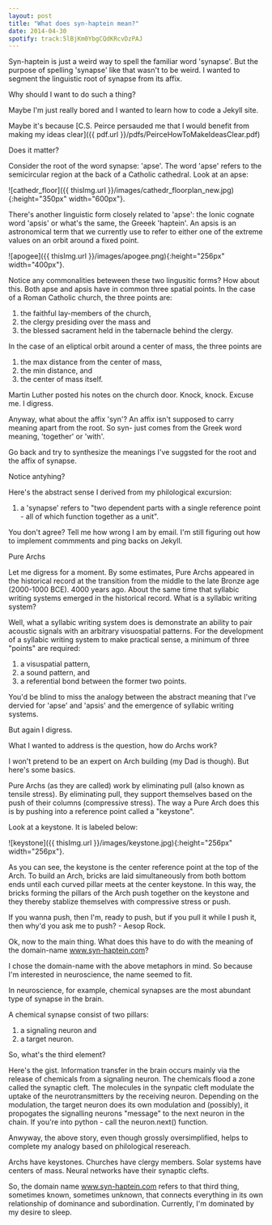 ```yaml
---
layout: post
title: "What does syn-haptein mean?"
date: 2014-04-30
spotify: track:5lBjKm0YbgCQdKRcvDzPAJ
---
```


Syn-haptein is just a weird way to spell the familiar word 'synapse'. But the purpose of spelling 'synapse' like that wasn't to be weird. I wanted to segment the linguistic root of synapse from its affix. 

Why should I want to do such a thing? 

Maybe I'm just really bored and I wanted to learn how to code a Jekyll site.

Maybe it's because [C.S. Peirce persauded me that I would benefit from making my ideas clear]({{ pdf.url }}/pdfs/PeirceHowToMakeIdeasClear.pdf)

Does it matter? 

Consider the root of the word synapse: 'apse'. The word 'apse' refers to the semicircular region at the back of a Catholic cathedral. Look at an apse:

![cathedr_floor]({{ thisImg.url }}/images/cathedr_floorplan_new.jpg){:height="350px" width="600px"}.

There's another linguistic form closely related to 'apse': the Ionic cognate word 'apsis' or what's the same, the Greeek 'haptein'. An apsis is an astronomical term that we currently use to refer to either one of the extreme values on an orbit around a fixed point.

![apogee]({{ thisImg.url }}/images/apogee.png){:height="256px" width="400px"}.

Notice any commonalities beteween these two lingusitic forms? How about this. Both apse and apsis have in common three spatial points. In the case of a Roman Catholic church, the three points are: 

1) the faithful lay-members of the church, 
2) the clergy presiding over the mass and 
3) the blessed sacrament held in the tabernacle behind the clergy.  

In the case of an eliptical orbit around a center of mass, the three points are 
1) the max distance from the center of mass, 
2) the min distance, and  
3) the center of mass itself. 

Martin Luther posted his notes on the church door. Knock, knock. Excuse me. I digress. 

Anyway, what about the affix 'syn'? An affix isn't supposed to carry meaning apart from the root. So syn- just comes from the Greek word meaning, 'together' or 'with'. 

Go back and try to synthesize the meanings I've suggsted for the root and the affix of synapse. 

Notice antyhing? 

Here's the abstract sense I derived from my philological excursion: 

1) a 'synapse' refers to "two dependent parts with a single reference point - all of which function together as a unit". 

You don't agree? Tell me how wrong I am by email. I'm still figuring out how to implement commments and ping backs on Jekyll.

Pure Archs

Let me digress for a moment. By some estimates, Pure Archs appeared in the historical record at the transition from the middle to the late Bronze age (2000-1000 BCE). 4000 years ago. About the same time that syllabic writing systems emerged in the historical record. What is a syllabic writing system? 

Well, what a syllabic writing system does is demonstrate an ability to pair acoustic signals with an arbitrary visuospatial patterns. For the development of a syllabic writing system to make practical sense, a minimum of three "points" are required: 

1) a visuspatial pattern, 
2) a sound pattern, and 
3) a referential bond between the former two points. 

You'd be blind to miss the analogy between the abstract meaning that I've dervied for 'apse' and 'apsis' and the emergence of syllabic writing systems. 

But again I digress. 

What I wanted to address is the question, how do Archs work?

I won't pretend to be an expert on Arch building (my Dad is though). But here's some basics.

Pure Archs (as they are called) work by eliminating pull (also known as tensile stress). By eliminating pull, they support themselves based on the push of their columns (compressive stress). The way a Pure Arch does this is by pushing into a reference point called a "keystone". 

Look at a keystone. It is labeled below:

![keystone]({{ thisImg.url }}/images/keystone.jpg){:height="256px" width="256px"}.

As you can see, the keystone is the center reference point at the top of the Arch. To build an Arch, bricks are laid simultaneously from both bottom ends until each curved pillar meets at the center keystone. In this way, the bricks forming the pillars of the Arch push together on the keystone and they thereby stablize themselves with compressive stress or push.

If you wanna push, then I'm, ready to push, but if you pull it while I push it, then why'd you ask me to push?  - Aesop Rock.
<div class="spotify"></div>

Ok, now to the main thing. What does this have to do with the meaning of the domain-name www.syn-haptein.com?  

I chose the domain-name with the above metaphors in mind. So because I'm interested in neuroscience, the name seemed to fit. 

In neuroscience, for example, chemical synapses are the most abundant type of synapse in the brain. 

A chemical synapse consist of two pillars: 

1) a signaling neuron and 
2) a target neuron. 

So, what's the third element?

Here's the gist. Information transfer in the brain occurs mainly via the release of chemicals from a signaling neuron. The chemicals flood a zone called the synaptic cleft. The molecules in the synpatic cleft modulate the uptake of the neurotransmitters by the receiving neuron. Depending on the modulation, the target neuron does its own modulation and (possibly), it propogates the signalling neurons "message" to the next neuron in the chain. If you're into python - call the neuron.next() function. 

Anwyway, the above story, even though grossly oversimplified, helps to complete my analogy based on philological resereach. 

Archs have keystones. Churches have clergy members. Solar systems have centers of mass. Neural networks have their synaptic clefts. 

So, the domain name www.syn-haptein.com refers to that third thing, sometimes known, sometimes unknown, that connects everything in its own  relationship of dominance and subordination. Currently, I'm dominated by my desire to sleep. 

